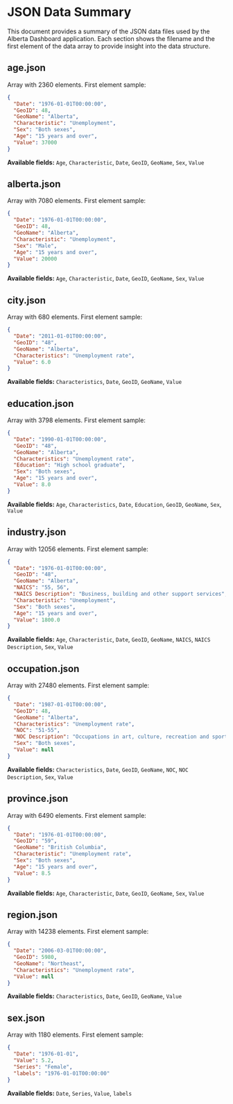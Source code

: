# JSON Data Summary

This document provides a summary of the JSON data files used by the Alberta Dashboard application.
Each section shows the filename and the first element of the data array to provide insight into the data structure.

## age.json

Array with 2360 elements. First element sample:

```json
{
  "Date": "1976-01-01T00:00:00",
  "GeoID": 48,
  "GeoName": "Alberta",
  "Characteristic": "Unemployment",
  "Sex": "Both sexes",
  "Age": "15 years and over",
  "Value": 37000
}
```

**Available fields:** `Age`, `Characteristic`, `Date`, `GeoID`, `GeoName`, `Sex`, `Value`

## alberta.json

Array with 7080 elements. First element sample:

```json
{
  "Date": "1976-01-01T00:00:00",
  "GeoID": 48,
  "GeoName": "Alberta",
  "Characteristic": "Unemployment",
  "Sex": "Male",
  "Age": "15 years and over",
  "Value": 20000
}
```

**Available fields:** `Age`, `Characteristic`, `Date`, `GeoID`, `GeoName`, `Sex`, `Value`

## city.json

Array with 680 elements. First element sample:

```json
{
  "Date": "2011-01-01T00:00:00",
  "GeoID": "48",
  "GeoName": "Alberta",
  "Characteristics": "Unemployment rate",
  "Value": 6.0
}
```

**Available fields:** `Characteristics`, `Date`, `GeoID`, `GeoName`, `Value`

## education.json

Array with 3798 elements. First element sample:

```json
{
  "Date": "1990-01-01T00:00:00",
  "GeoID": "48",
  "GeoName": "Alberta",
  "Characteristics": "Unemployment rate",
  "Education": "High school graduate",
  "Sex": "Both sexes",
  "Age": "15 years and over",
  "Value": 8.0
}
```

**Available fields:** `Age`, `Characteristics`, `Date`, `Education`, `GeoID`, `GeoName`, `Sex`, `Value`

## industry.json

Array with 12056 elements. First element sample:

```json
{
  "Date": "1976-01-01T00:00:00",
  "GeoID": "48",
  "GeoName": "Alberta",
  "NAICS": "55, 56",
  "NAICS Description": "Business, building and other support services",
  "Characteristic": "Unemployment",
  "Sex": "Both sexes",
  "Age": "15 years and over",
  "Value": 1800.0
}
```

**Available fields:** `Age`, `Characteristic`, `Date`, `GeoID`, `GeoName`, `NAICS`, `NAICS Description`, `Sex`, `Value`

## occupation.json

Array with 27480 elements. First element sample:

```json
{
  "Date": "1987-01-01T00:00:00",
  "GeoID": 48,
  "GeoName": "Alberta",
  "Characteristics": "Unemployment rate",
  "NOC": "51-55",
  "NOC Description": "Occupations in art, culture, recreation and sport, except management",
  "Sex": "Both sexes",
  "Value": null
}
```

**Available fields:** `Characteristics`, `Date`, `GeoID`, `GeoName`, `NOC`, `NOC Description`, `Sex`, `Value`

## province.json

Array with 6490 elements. First element sample:

```json
{
  "Date": "1976-01-01T00:00:00",
  "GeoID": "59",
  "GeoName": "British Columbia",
  "Characteristic": "Unemployment rate",
  "Sex": "Both sexes",
  "Age": "15 years and over",
  "Value": 8.5
}
```

**Available fields:** `Age`, `Characteristic`, `Date`, `GeoID`, `GeoName`, `Sex`, `Value`

## region.json

Array with 14238 elements. First element sample:

```json
{
  "Date": "2006-03-01T00:00:00",
  "GeoID": 5980,
  "GeoName": "Northeast",
  "Characteristics": "Unemployment rate",
  "Value": null
}
```

**Available fields:** `Characteristics`, `Date`, `GeoID`, `GeoName`, `Value`

## sex.json

Array with 1180 elements. First element sample:

```json
{
  "Date": "1976-01-01",
  "Value": 5.2,
  "Series": "Female",
  "labels": "1976-01-01T00:00:00"
}
```

**Available fields:** `Date`, `Series`, `Value`, `labels`

